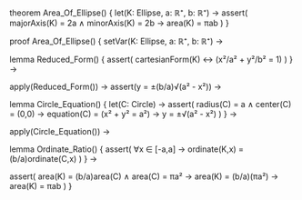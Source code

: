 theorem Area_Of_Ellipse() {
  let(K: Ellipse, a: ℝ⁺, b: ℝ⁺) →
  assert(
    majorAxis(K) = 2a ∧ minorAxis(K) = 2b →
    area(K) = πab
  )
}

proof Area_Of_Ellipse() {
  setVar(K: Ellipse, a: ℝ⁺, b: ℝ⁺) →
  
  lemma Reduced_Form() {
    assert(
      cartesianForm(K) ↔ 
      (x²/a² + y²/b² = 1)
    )
  } →
  
  apply(Reduced_Form()) →
  assert(y = ±(b/a)√(a² - x²)) →
  
  lemma Circle_Equation() {
    let(C: Circle) →
    assert(
      radius(C) = a ∧ center(C) = (0,0) →
      equation(C) = (x² + y² = a²) →
      y = ±√(a² - x²)
    )
  } →
  
  apply(Circle_Equation()) →
  
  lemma Ordinate_Ratio() {
    assert(
      ∀x ∈ [-a,a] →
      ordinate(K,x) = (b/a)ordinate(C,x)
    )
  } →
  
  assert(
    area(K) = (b/a)area(C) ∧
    area(C) = πa² →
    area(K) = (b/a)(πa²) →
    area(K) = πab
  )
}